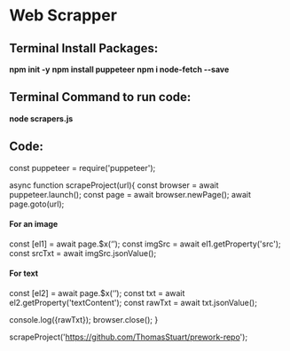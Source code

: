 # Web Scrapper

## Terminal Install Packages:
**npm init -y**
**npm install puppeteer**
**npm i node-fetch --save**

## Terminal Command to run code:
**node scrapers.js**


## Code:
const puppeteer = require('puppeteer');

async function scrapeProject(url){
  const browser = await puppeteer.launch();
  const page    = await browser.newPage();
  await page.goto(url);

#### For an image
   const [el1]  = await page.$x(‘<XPath>’);
   const imgSrc = await el1.getProperty('src');
   const srcTxt = await imgSrc.jsonValue();

#### For text
  const [el2]  = await page.$x(‘<XPath>’);
  const txt    = await el2.getProperty('textContent');
  const rawTxt = await txt.jsonValue();

  console.log({rawTxt});
  browser.close();
}

scrapeProject('https://github.com/ThomasStuart/prework-repo');

